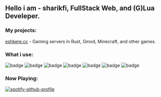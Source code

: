 ## Hello i am - sharikfi, FullStack Web, and (G)Lua Develeper.

### My projects:

[eshkere.cc](https://eshkere.cc) - Gaming servers in Rust, Gmod, Minecraft, and other games.

### What i use:

![badge](https://img.shields.io/badge/Tailwind%20CSS-06B6D4.svg?style=for-the-badge&logo=Tailwind-CSS&logoColor=white)
![badge](https://img.shields.io/badge/Nuxt.js-00DC82.svg?style=for-the-badge&logo=nuxtdotjs&logoColor=white)
![badge](https://img.shields.io/badge/Prettier-F7B93E.svg?style=for-the-badge&logo=Prettier&logoColor=black)
![badge](https://img.shields.io/badge/JavaScript-F7DF1E.svg?style=for-the-badge&logo=JavaScript&logoColor=black)
![badge](https://img.shields.io/badge/MySQL-4479A1.svg?style=for-the-badge&logo=MySQL&logoColor=white)
![badge](https://img.shields.io/badge/PostgreSQL-4169E1.svg?style=for-the-badge&logo=PostgreSQL&logoColor=white)
![badge](https://img.shields.io/badge/Docker-2496ED.svg?style=for-the-badge&logo=Docker&logoColor=white)

### Now Playing:
[![spotify-github-profile](https://spotify-github-profile.kittinanx.com/api/view?uid=31cxsj4cdjwkxrfme65vpkbvqjge&cover_image=true&theme=natemoo-re&show_offline=true&background_color=121212&interchange=true&bar_color=b14e76&bar_color_cover=true)](https://spotify-github-profile.kittinanx.com/api/view?uid=31cxsj4cdjwkxrfme65vpkbvqjge&redirect=true)
